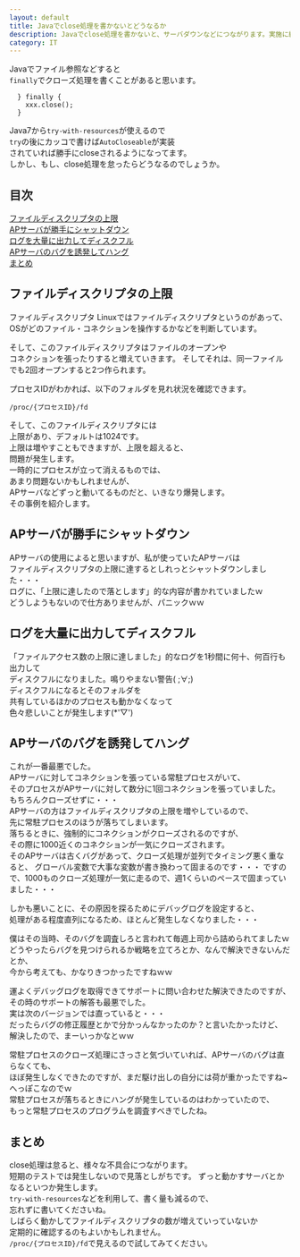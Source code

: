 ```yaml
---
layout: default
title: Javaでclose処理を書かないとどうなるか
description: Javaでclose処理を書かないと、サーバダウンなどにつながります。実施に経験した事象を紹介します。
category: IT
---
```


Javaでファイル参照などすると  
`finally`でクローズ処理を書くことがあると思います。

```
  } finally {
    xxx.close();
  }
```
Java7から`try-with-resources`が使えるので  
`try`の後にカッコで書けば`AutoCloseable`が実装  
されていれば勝手にcloseされるようになってます。  
しかし、もし、close処理を怠ったらどうなるのでしょうか。

## 目次

[ファイルディスクリプタの上限](#anchor1)  
[APサーバが勝手にシャットダウン](#anchor2)  
[ログを大量に出力してディスクフル](#anchor3)  
[APサーバのバグを誘発してハング](#anchor4)  
[まとめ](#anchor5)

<a id="anchor1"></a>

## ファイルディスクリプタの上限
ファイルディスクリプタ
Linuxではファイルディスクリプタというのがあって、  
OSがどのファイル・コネクションを操作するかなどを判断しています。

そして、このファイルディスクリプタはファイルのオープンや  
コネクションを張ったりすると増えていきます。
そしてそれは、同一ファイルでも2回オープンすると2つ作られます。

プロセスIDがわかれば、以下のフォルダを見れ状況を確認できます。

`/proc/{プロセスID}/fd`

そして、このファイルディスクリプタには  
上限があり、デフォルトは1024です。  
上限は増やすこともできますが、上限を超えると、  
問題が発生します。  
一時的にプロセスが立って消えるものでは、  
あまり問題ないかもしれませんが、  
APサーバなどずっと動いてるものだと、いきなり爆発します。  
その事例を紹介します。

<a id="anchor2"></a>

## APサーバが勝手にシャットダウン

APサーバの使用によると思いますが、私が使っていたAPサーバは  
ファイルディスクリプタの上限に達するとしれっとシャットダウンしました・・・  
ログに、「上限に達したので落とします」的な内容が書かれていましたｗ  
どうしようもないので仕方ありませんが、パニックｗｗ

<a id="anchor3"></a>

## ログを大量に出力してディスクフル

「ファイルアクセス数の上限に達しました」的なログを1秒間に何十、何百行も出力して  
ディスクフルになりました。鳴りやまない警告( ;∀;)  
ディスクフルになるとそのフォルダを  
共有しているほかのプロセスも動かなくなって  
色々悲しいことが発生します(*'▽')

<a id="anchor4"></a>

## APサーバのバグを誘発してハング

これが一番最悪でした。  
APサーバに対してコネクションを張っている常駐プロセスがいて、  
そのプロセスがAPサーバに対して数分に1回コネクションを張っていました。  
もちろんクローズせずに・・・  
APサーバの方はファイルディスクリプタの上限を増やしているので、  
先に常駐プロセスのほうが落ちてしまいます。  
落ちるときに、強制的にコネクションがクローズされるのですが、  
その際に1000近くのコネクションが一気にクローズされます。  
そのAPサーバは古くバグがあって、クローズ処理が並列でタイミング悪く重なると、
グローバル変数で大事な変数が書き換わって固まるのです・・・
ですので、1000ものクローズ処理が一気に走るので、週1くらいのペースで固まっていました・・・  

しかも悪いことに、その原因を探るためにデバッグログを設定すると、  
処理がある程度直列になるため、ほとんど発生しなくなりました・・・  

僕はその当時、そのバグを調査しろと言われて毎週上司から詰められてましたｗ  
どうやったらバグを見つけられるか戦略を立てろとか、なんで解決できないんだとか、  
今から考えても、かなりきつかったですねｗｗ

運よくデバッグログを取得できてサポートに問い合わせた解決できたのですが、
その時のサポートの解答も最悪でした。  
実は次のバージョンでは直っていると・・・  
だったらバグの修正履歴とかで分かっんなかったのか？と言いたかったけど、  
解決したので、まーいっかなとｗｗ


常駐プロセスのクローズ処理にさっさと気づいていれば、APサーバのバグは直らなくても、  
ほぼ発生しなくできたのですが、まだ駆け出しの自分には荷が重かったですね~  
へっぽこなのでｗ  
常駐プロセスが落ちるときにハングが発生しているのはわかっていたので、  
もっと常駐プロセスのプログラムを調査すべきでしたね。

<a id="anchor5"></a>

## まとめ

close処理は怠ると、様々な不具合につながります。  
短期のテストでは発生しないので見落としがちです。
ずっと動かすサーバとかなるといつか発生します。  
`try-with-resources`などを利用して、書く量も減るので、  
忘れずに書いてくださいね。  
しばらく動かしてファイルディスクリプタの数が増えていっていないか  
定期的に確認するのもよいかもしれません。  
`/proc/{プロセスID}/fd`で見えるので試してみてください。